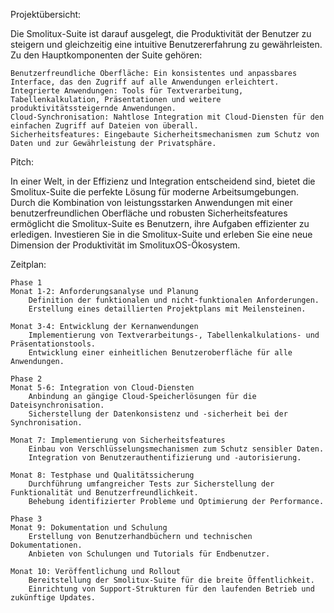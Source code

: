 Projektübersicht:

Die Smolitux-Suite ist darauf ausgelegt, die Produktivität der Benutzer zu steigern und gleichzeitig eine intuitive Benutzererfahrung zu gewährleisten. Zu den Hauptkomponenten der Suite gehören:

    Benutzerfreundliche Oberfläche: Ein konsistentes und anpassbares Interface, das den Zugriff auf alle Anwendungen erleichtert.
    Integrierte Anwendungen: Tools für Textverarbeitung, Tabellenkalkulation, Präsentationen und weitere produktivitätssteigernde Anwendungen.
    Cloud-Synchronisation: Nahtlose Integration mit Cloud-Diensten für den einfachen Zugriff auf Dateien von überall.
    Sicherheitsfeatures: Eingebaute Sicherheitsmechanismen zum Schutz von Daten und zur Gewährleistung der Privatsphäre.

Pitch:

In einer Welt, in der Effizienz und Integration entscheidend sind, bietet die Smolitux-Suite die perfekte Lösung für moderne Arbeitsumgebungen. Durch die Kombination von leistungsstarken Anwendungen mit einer benutzerfreundlichen Oberfläche und robusten Sicherheitsfeatures ermöglicht die Smolitux-Suite es Benutzern, ihre Aufgaben effizienter zu erledigen. Investieren Sie in die Smolitux-Suite und erleben Sie eine neue Dimension der Produktivität im SmolituxOS-Ökosystem.

Zeitplan:

    Phase 1
    Monat 1-2: Anforderungsanalyse und Planung
        Definition der funktionalen und nicht-funktionalen Anforderungen.
        Erstellung eines detaillierten Projektplans mit Meilensteinen.

    Monat 3-4: Entwicklung der Kernanwendungen
        Implementierung von Textverarbeitungs-, Tabellenkalkulations- und Präsentationstools.
        Entwicklung einer einheitlichen Benutzeroberfläche für alle Anwendungen.

    Phase 2
    Monat 5-6: Integration von Cloud-Diensten
        Anbindung an gängige Cloud-Speicherlösungen für die Dateisynchronisation.
        Sicherstellung der Datenkonsistenz und -sicherheit bei der Synchronisation.

    Monat 7: Implementierung von Sicherheitsfeatures
        Einbau von Verschlüsselungsmechanismen zum Schutz sensibler Daten.
        Integration von Benutzerauthentifizierung und -autorisierung.

    Monat 8: Testphase und Qualitätssicherung
        Durchführung umfangreicher Tests zur Sicherstellung der Funktionalität und Benutzerfreundlichkeit.
        Behebung identifizierter Probleme und Optimierung der Performance.

    Phase 3
    Monat 9: Dokumentation und Schulung
        Erstellung von Benutzerhandbüchern und technischen Dokumentationen.
        Anbieten von Schulungen und Tutorials für Endbenutzer.

    Monat 10: Veröffentlichung und Rollout
        Bereitstellung der Smolitux-Suite für die breite Öffentlichkeit.
        Einrichtung von Support-Strukturen für den laufenden Betrieb und zukünftige Updates.
